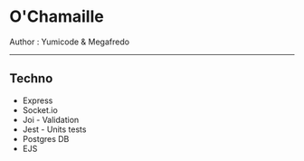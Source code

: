 # O'Chamaille

Author : Yumicode & Megafredo

___

## Techno

- Express
- Socket.io
- Joi - Validation
- Jest - Units tests
- Postgres DB
- EJS
